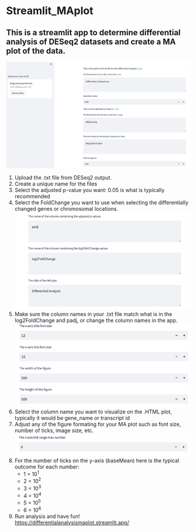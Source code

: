 # Streamlit_MAplot
## This is a streamlit app to determine differential analysis of DESeq2 datasets and create a MA plot of the data. 
![Uploading and naming your file](./Images_github_maplot/DragDrop_Titles.png)
1. Upload the .txt file from DESeq2 output.
2. Create a unique name for the files
3. Select the adjusted p-value you want: 0.05 is what is typically recommended
4. Select the FoldChange you want to use when selecting the differentially changed genes or chromosomal locations.
![Figure Formating](./Images_github_maplot/colnam_title.png)
5. Make sure the column names in your .txt file match what is in the log2FoldChange and padj, or change the column names in the app.
![Figure Formating](./Images_github_maplot/FigureFormat.png)
6. Select the column name you want to visualize on the .HTML plot, typically it would be gene_name or transcript id
7. Adjust any of the figure formating for your MA plot such as font size, number of ticks, image size, etc.
![Figure Formating](./Images_github_maplot/TickRange.png)
8. For the number of ticks on the y-axis (baseMean) here is the typical outcome for each number:
   * 1 = 10<sup>1</sup>
   * 2 = 10<sup>2</sup>
   * 3 = 10<sup>3</sup>
   * 4 = 10<sup>4</sup>
   * 5 = 10<sup>5</sup>
   * 6 = 10<sup>6</sup>
9. Run analysis and have fun!
https://differentialanalysismaplot.streamlit.app/

